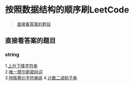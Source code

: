 # 按照数据结构的顺序刷LeetCode

> [直接看答案的题目](#jump)


##  <span id="jump">直接看答案的题目</span>
### string
1.[上升下降字符串](https://leetcode-cn.com/problems/increasing-decreasing-string/)  
2.[唯一摩尔斯密码词](https://leetcode-cn.com/problems/unique-morse-code-words/)  
3.[特殊等价字符串组](https://leetcode-cn.com/problems/groups-of-special-equivalent-strings/)
4.[计数二进制子串](https://leetcode-cn.com/problems/count-binary-substrings/)
